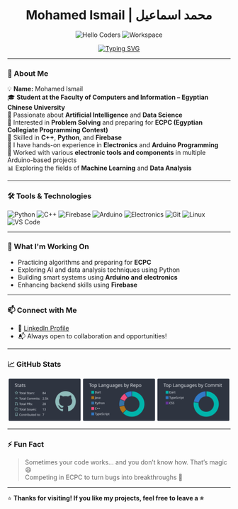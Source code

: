 <div align="center">

# Mohamed Ismail | محمد اسماعيل

<img src="https://github.com/SP-XD/SP-XD/blob/main/images/hellocoders_rounded.gif?raw=true" width="60%" alt="Hello Coders" />  
<img src="https://github.com/SP-XD/SP-XD/blob/main/images/dev-working_rounded.gif?raw=true" width="40%" alt="Workspace" />  

[![Typing SVG](https://readme-typing-svg.herokuapp.com?font=Fira+Code&size=24&pause=1000&color=F7941D&center=true&vCenter=true&width=435&lines=I'm+Mohamed+Ismail;AI+%26+Data+Science+Enthusiast;Problem+Solver+%7C+ECPC+Contestant;Electronics+%26+Arduino+Maker)](https://git.io/typing-svg)

</div>

---

### 🧠 About Me

💡 **Name:** Mohamed Ismail  
🎓 **Student at the Faculty of Computers and Information – Egyptian Chinese University**  
🤖 Passionate about **Artificial Intelligence** and **Data Science**  
🧩 Interested in **Problem Solving** and preparing for **ECPC (Egyptian Collegiate Programming Contest)**  
🧠 Skilled in **C++**, **Python**, and **Firebase**  
🔌 I have hands-on experience in **Electronics** and **Arduino Programming**  
🔧 Worked with various **electronic tools and components** in multiple Arduino-based projects  
📊 Exploring the fields of **Machine Learning** and **Data Analysis**

---

### 🛠️ Tools & Technologies

![Python](https://img.shields.io/badge/Python-FFD43B?style=flat&logo=python&logoColor=darkgreen)
![C++](https://img.shields.io/badge/C++-00599C?style=flat&logo=c%2B%2B&logoColor=white)
![Firebase](https://img.shields.io/badge/firebase-ffca28?style=flat&logo=firebase&logoColor=black)
![Arduino](https://img.shields.io/badge/Arduino-00979D?style=flat&logo=arduino&logoColor=white)
![Electronics](https://img.shields.io/badge/Electronics-%23FF6F00?style=flat&logo=atom&logoColor=white)
![Git](https://img.shields.io/badge/GIT-E44C30?style=flat&logo=git&logoColor=white)
![Linux](https://img.shields.io/badge/Linux-FCC624?style=flat&logo=linux&logoColor=black)
![VS Code](https://img.shields.io/badge/VS--Code-007ACC?style=flat&logo=visual-studio-code&logoColor=white)

---

### 🔭 What I'm Working On

- Practicing algorithms and preparing for **ECPC**
- Exploring AI and data analysis techniques using Python
- Building smart systems using **Arduino and electronics**
- Enhancing backend skills using **Firebase**

---

### 📫 Connect with Me

- 💼 [LinkedIn Profile](https://www.linkedin.com/in/mohamed-ismail-517b19326)
- 📬 Always open to collaboration and opportunities!

---

### 📈 GitHub Stats

<div align="center">
  <img src="https://raw.githubusercontent.com/SP-XD/profile-summary-cards/master/profile-summary-card-output/nord_dark/3-stats.svg" width="32.5%">
  <img src="https://raw.githubusercontent.com/SP-XD/profile-summary-cards/master/profile-summary-card-output/nord_dark/1-repos-per-language.svg" width="32.5%">
  <img src="https://raw.githubusercontent.com/SP-XD/profile-summary-cards/master/profile-summary-card-output/nord_dark/2-most-commit-language.svg" width="32.5%">
</div>

---

### ⚡ Fun Fact

> Sometimes your code works... and you don’t know how. That’s magic 😄  
> Competing in ECPC to turn bugs into breakthroughs 💪

---

⭐ **Thanks for visiting! If you like my projects, feel free to leave a ⭐**  



